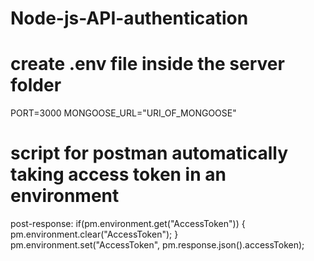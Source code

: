 # Node-js-API-authentication

# create .env file inside the server folder 
PORT=3000 
MONGOOSE_URL="URI_OF_MONGOOSE"


# script for postman automatically taking access token in an environment 
post-response: 
if(pm.environment.get("AccessToken")) {
    pm.environment.clear("AccessToken"); 
}
pm.environment.set("AccessToken", pm.response.json().accessToken); 